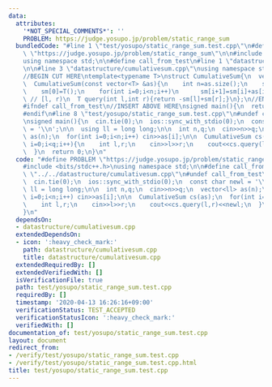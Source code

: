```yaml
---
data:
  attributes:
    '*NOT_SPECIAL_COMMENTS*': ''
    PROBLEM: https://judge.yosupo.jp/problem/static_range_sum
  bundledCode: "#line 1 \"test/yosupo/static_range_sum.test.cpp\"\n#define PROBLEM\
    \ \"https://judge.yosupo.jp/problem/static_range_sum\"\n\n#include <bits/stdc++.h>\n\
    using namespace std;\n\n#define call_from_test\n#line 1 \"datastructure/cumulativesum.cpp\"\
    \n\n#line 3 \"datastructure/cumulativesum.cpp\"\nusing namespace std;\n#endif\n\
    //BEGIN CUT HERE\ntemplate<typename T>\nstruct CumulativeSum{\n  vector<T> sm;\n\
    \  CumulativeSum(const vector<T> &as){\n    int n=as.size();\n    sm.resize(n+1);\n\
    \    sm[0]=T();\n    for(int i=0;i<n;i++)\n      sm[i+1]=sm[i]+as[i];\n  }\n \
    \ // [l, r)\n  T query(int l,int r){return -sm[l]+sm[r];}\n};\n//END CUT HERE\n\
    #ifndef call_from_test\n//INSERT ABOVE HERE\nsigned main(){\n  return 0;\n}\n\
    #endif\n#line 8 \"test/yosupo/static_range_sum.test.cpp\"\n#undef call_from_test\n\
    \nsigned main(){\n  cin.tie(0);\n  ios::sync_with_stdio(0);\n  const char newl\
    \ = '\\n';\n\n  using ll = long long;\n\n  int n,q;\n  cin>>n>>q;\n  vector<ll>\
    \ as(n);\n  for(int i=0;i<n;i++) cin>>as[i];\n\n  CumulativeSum cs(as);\n  for(int\
    \ i=0;i<q;i++){\n    int l,r;\n    cin>>l>>r;\n    cout<<cs.query(l,r)<<newl;\n\
    \  }\n  return 0;\n}\n"
  code: "#define PROBLEM \"https://judge.yosupo.jp/problem/static_range_sum\"\n\n\
    #include <bits/stdc++.h>\nusing namespace std;\n\n#define call_from_test\n#include\
    \ \"../../datastructure/cumulativesum.cpp\"\n#undef call_from_test\n\nsigned main(){\n\
    \  cin.tie(0);\n  ios::sync_with_stdio(0);\n  const char newl = '\\n';\n\n  using\
    \ ll = long long;\n\n  int n,q;\n  cin>>n>>q;\n  vector<ll> as(n);\n  for(int\
    \ i=0;i<n;i++) cin>>as[i];\n\n  CumulativeSum cs(as);\n  for(int i=0;i<q;i++){\n\
    \    int l,r;\n    cin>>l>>r;\n    cout<<cs.query(l,r)<<newl;\n  }\n  return 0;\n\
    }\n"
  dependsOn:
  - datastructure/cumulativesum.cpp
  extendedDependsOn:
  - icon: ':heavy_check_mark:'
    path: datastructure/cumulativesum.cpp
    title: datastructure/cumulativesum.cpp
  extendedRequiredBy: []
  extendedVerifiedWith: []
  isVerificationFile: true
  path: test/yosupo/static_range_sum.test.cpp
  requiredBy: []
  timestamp: '2020-04-13 16:26:16+09:00'
  verificationStatus: TEST_ACCEPTED
  verificationStatusIcon: ':heavy_check_mark:'
  verifiedWith: []
documentation_of: test/yosupo/static_range_sum.test.cpp
layout: document
redirect_from:
- /verify/test/yosupo/static_range_sum.test.cpp
- /verify/test/yosupo/static_range_sum.test.cpp.html
title: test/yosupo/static_range_sum.test.cpp
---
```

